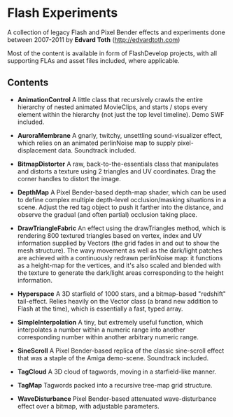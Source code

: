 # Flash Experiments
A collection of legacy Flash and Pixel Bender effects and experiments done between 2007-2011
by **Edvard Toth** (http://edvardtoth.com)

Most of the content is available in form of FlashDevelop projects, with all supporting FLAs and asset files included, where applicable.

Contents
----------------
* **AnimationControl**
A little class that recursively crawls the entire hierarchy of nested animated MovieClips, and starts / stops every element within the hierarchy (not just the top level timeline). Demo SWF included.

* **AuroraMembrane**
A gnarly, twitchy, unsettling sound-visualizer effect, which relies on an animated perlinNoise map to supply pixel-displacement data. Soundtrack included.

* **BitmapDistorter**
A raw, back-to-the-essentials class that manipulates and distorts a texture using 2 triangles and UV coordinates.
Drag the corner handles to distort the image.

* **DepthMap**
A Pixel Bender-based depth-map shader, which can be used to define complex multiple depth-level occlusion/masking situations in a scene.
Adjust the red tag object to push it farther into the distance, and observe the gradual (and often partial) occlusion taking place.

* **DrawTriangleFabric**
An effect using the drawTriangles method, which is rendering 800 textured triangles based on vertex, index and UV information supplied by Vectors (the grid fades in and out to show the mesh structure).
The wavy movement as well as the dark/light patches are achieved with a continuously redrawn perlinNoise map: it functions as a height-map for the vertices, and it's also scaled and blended with the texture to generate the dark/light areas corresponding to the height information.

* **Hyperspace**
A 3D starfield of 1000 stars, and a bitmap-based "redshift" tail-effect. Relies heavily on the Vector class (a brand new addition to Flash at the time), which is essentially a fast, typed array. 

* **SimpleInterpolation**
A tiny, but extremely useful function, which interpolates a number within a numeric range into another corresponding number within another arbitrary numeric range.

* **SineScroll**
A Pixel Bender-based replica of the classic sine-scroll effect that was a staple of the Amiga demo-scene. Soundtrack included.

* **TagCloud**
A 3D cloud of tagwords, moving in a starfield-like manner.

* **TagMap**
Tagwords packed into a recursive tree-map grid structure.

* **WaveDisturbance**
Pixel Bender-based attenuated wave-disturbance effect over a bitmap, with adjustable parameters.
